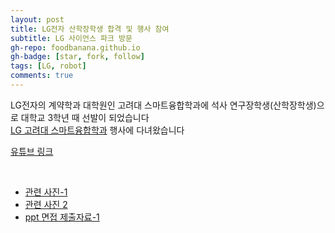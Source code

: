 ```yaml
---
layout: post
title: LG전자 산학장학생 합격 및 행사 참여
subtitle: LG 사이언스 파크 방문
gh-repo: foodbanana.github.io
gh-badge: [star, fork, follow]
tags: [LG, robot]
comments: true
---
```


LG전자의 계약학과 대학원인 고려대 스마트융합학과에 석사 연구장학생(산학장학생)으로 대학교 3학년 때 선발이 되었습니다  
[LG 고려대 스마트융합학과](https://lgsc.korea.ac.kr/lge/index.do) 행사에 다녀왔습니다



[유튜브 링크](https://www.youtube.com/watch?v=3aS_aEUid34) 



<br>

* [관련 사진-1]()
* [관련 사진 2]()
* [ppt 면접 제출자료-1]()




